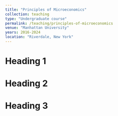 ```yaml
---
title: "Principles of Microeconomics"
collection: teaching
type: "Undergraduate course"
permalink: /teaching/principles-of-microeconomics
venue: "Manhattan University"
years: 2016-2024
location: "Riverdale, New York"
---
```




Heading 1
======

Heading 2
======

Heading 3
======